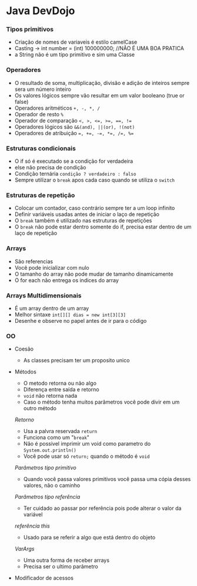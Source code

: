 # Java DevDojo

### Tipos primitivos

- Criação de nomes de variaveis é estilo camelCase 
- Casting -> int number = (int) 100000000; //NÃO É UMA BOA PRATICA 
- a String não é um tipo primitivo e sim uma Classe

### Operadores

- O resultado de soma, multiplicação, divisão e adição de inteiros sempre sera um número inteiro
- Os valores lógicos sempre vão resultar em um valor booleano (true or false)
- Operadores aritméticos ` +, -, *, / `
- Operador de resto ` % `
- Operador de comparação ` <, >, <=, >=, ==, != `
- Operadores lógicos são ` &&(and), ||(or), !(not) `
- Operadores de atribuição ` =, +=, -=, *=, /=, %= `

### Estruturas condicionais
- O if só é executado se a condição for verdadeira
- else não precisa de condição
- Condição ternária ` condição ? verdadeiro : falso `
- Sempre utilizar o `break` apos cada caso quando se utiliza o `switch`

### Estruturas de repetição
- Colocar um contador, caso contrário sempre ter a um loop infinito
- Definir variáveis usadas antes de iniciar o laço de repetição
- O `break` também é utilizado nas estruturas de repetições
- O `break` não pode estar dentro somente do if, precisa estar dentro de um laço de repetição

### Arrays
- São referencias 
- Você pode inicializar com nulo
- O tamanho do array não pode mudar de tamanho dinamicamente
- O for each não entrega os indices do array

### Arrays Multidimensionais
- É um array dentro de um array
- Melhor sintaxe `int[][] dias = new int[3][3]`
- Desenhe e observe no papel antes de ir para o código

### OO
- Coesão
    - As classes precisam ter um proposito unico
    
- Métodos
    - O metodo retorna ou não algo
    - Diferença entre saída e retorno
    - `void` não retorna nada
    - Caso o método tenha muitos parâmetros você pode divir em um outro método
    
    *Retorno*
    - Usa a palvra reservada `return`
    - Funciona como um "`break`" 
    - Não é possivel imprimir um void como parametro do `System.out.println()`
    - Você pode usar só `return;` quando o método é `void`

    *Parâmetros tipo primitivo*
    - Quando você passa valores primitivos você passa uma cópia desses valores, não o caminho

    *Parâmetros tipo referência*
    - Ter cuidado ao passar por referência pois pode alterar o valor da variável

    *referência this*
    - Usado para se referir a algo que está dentro do objeto

    *VarArgs*
    - Uma outra forma de receber arrays
    - Precisa ser o ultimo parâmetro
     
- Modificador de acessos